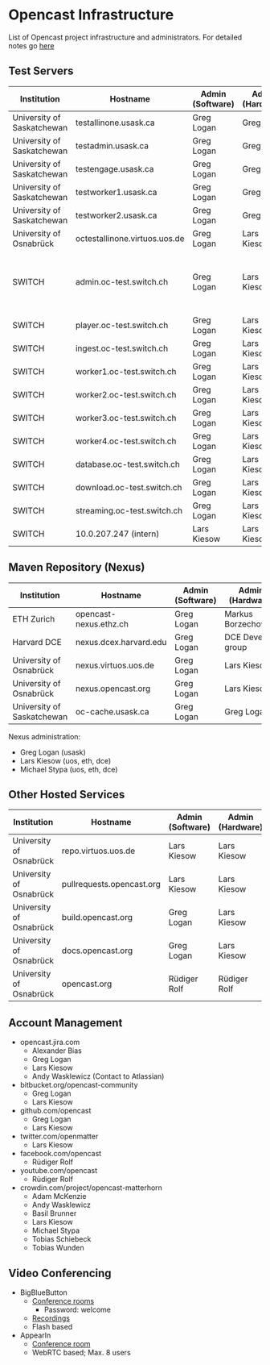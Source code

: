 Opencast Infrastructure
=======================

List of Opencast project infrastructure and administrators.  For detailed notes go [here](notes.md)


Test Servers
------------

Institution                | Hostname                      | Admin (Software) | Admin (Hardware) | Notes
---------------------------|-------------------------------|------------------|------------------|-----------------
University of Saskatchewan | testallinone.usask.ca         | Greg Logan       | Greg Logan       |
University of Saskatchewan | testadmin.usask.ca            | Greg Logan       | Greg Logan       |
University of Saskatchewan | testengage.usask.ca           | Greg Logan       | Greg Logan       |
University of Saskatchewan | testworker1.usask.ca          | Greg Logan       | Greg Logan       |
University of Saskatchewan | testworker2.usask.ca          | Greg Logan       | Greg Logan       |
University of Osnabrück    | octestallinone.virtuos.uos.de | Greg Logan       | Lars Kiesow      |
SWITCH                     | admin.oc-test.switch.ch       | Greg Logan       | Lars Kiesow      | SWITCH cluster may be unavailable after 2017-07
SWITCH                     | player.oc-test.switch.ch      | Greg Logan       | Lars Kiesow      |
SWITCH                     | ingest.oc-test.switch.ch      | Greg Logan       | Lars Kiesow      |
SWITCH                     | worker1.oc-test.switch.ch     | Greg Logan       | Lars Kiesow      |
SWITCH                     | worker2.oc-test.switch.ch     | Greg Logan       | Lars Kiesow      | inactive
SWITCH                     | worker3.oc-test.switch.ch     | Greg Logan       | Lars Kiesow      | inactive
SWITCH                     | worker4.oc-test.switch.ch     | Greg Logan       | Lars Kiesow      | inactive
SWITCH                     | database.oc-test.switch.ch    | Greg Logan       | Lars Kiesow      |
SWITCH                     | download.oc-test.switch.ch    | Greg Logan       | Lars Kiesow      | message broker
SWITCH                     | streaming.oc-test.switch.ch   | Greg Logan       | Lars Kiesow      | storage/nfs
SWITCH                     | 10.0.207.247 (intern)         | Lars Kiesow      | Lars Kiesow      | capture agent


Maven Repository (Nexus)
------------------------

Institution                | Hostname                      | Admin (Software) | Admin (Hardware)    | Notes
---------------------------|-------------------------------|------------------|---------------------|---------------
ETH Zurich                 | opencast-nexus.ethz.ch        | Greg Logan       | Markus Borzechowski |
Harvard DCE                | nexus.dcex.harvard.edu        | Greg Logan       | DCE Devel group     | Amazon Cloud
University of Osnabrück    | nexus.virtuos.uos.de          | Greg Logan       | Lars Kiesow         |
University of Osnabrück    | nexus.opencast.org            | Greg Logan       | Lars Kiesow         | GeoIP Redirect
University of Saskatchewan | oc-cache.usask.ca             | Greg Logan       | Greg Logan          |
Nexus administration:

- Greg Logan (usask)
- Lars Kiesow (uos, eth, dce)
- Michael Stypa (uos, eth, dce)


Other Hosted Services
---------------------

Institution                | Hostname                      | Admin (Software) | Admin (Hardware)
---------------------------|-------------------------------|------------------|-------------------------
University of Osnabrück    | repo.virtuos.uos.de           | Lars Kiesow      | Lars Kiesow
University of Osnabrück    | pullrequests.opencast.org     | Lars Kiesow      | Lars Kiesow
University of Osnabrück    | build.opencast.org            | Greg Logan       | Lars Kiesow
University of Osnabrück    | docs.opencast.org             | Greg Logan       | Lars Kiesow
University of Osnabrück    | opencast.org                  | Rüdiger Rolf     | Rüdiger Rolf

Account Management
------------------

- opencast.jira.com
    - Alexander Bias
    - Greg Logan
    - Lars Kiesow
    - Andy Wasklewicz (Contact to Atlassian)
- bitbucket.org/opencast-community
    - Greg Logan
    - Lars Kiesow
- github.com/opencast
    - Greg Logan
    - Lars Kiesow
- twitter.com/openmatter
    - Lars Kiesow
- facebook.com/opencast
    - Rüdiger Rolf
- youtube.com/opencast
    - Rüdiger Rolf
- crowdin.com/project/opencast-matterhorn
    - Adam McKenzie
    - Andy Wasklewicz
    - Basil Brunner
    - Lars Kiesow
    - Michael Stypa
    - Tobias Schiebeck
    - Tobias Wunden

Video Conferencing
------------------

- BigBlueButton
    - [Conference rooms](http://matterhorn.bigbluebutton.org/matterhorn)
        - Password: welcome
    - [Recordings](http://matterhorn.bigbluebutton.org/matterhorn/recordings.jsp)
    - Flash based
- AppearIn
    - [Conference room](http://appear.in/opencast)
    - WebRTC based; Max. 8 users
